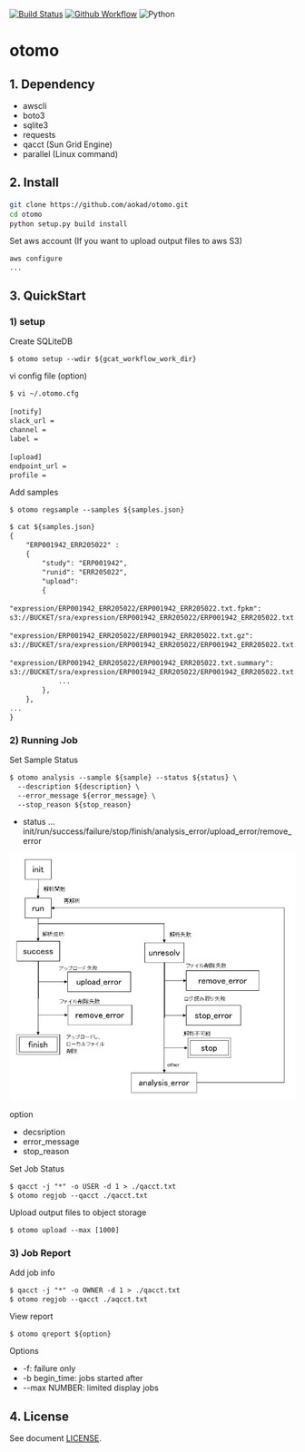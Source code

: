 [![Build Status](https://api.travis-ci.com/aokad/otomo.svg?branch=master)](https://travis-ci.com/github/aokad/otomo)
[![Github Workflow](https://github.com/aokad/otomo/actions/workflows/python-package.yml/badge.svg)](https://github.com/aokad/otomo/actions)
![Python](https://img.shields.io/badge/python-3.6%20%7C%203.7%20%7C%203.8-blue.svg)

# otomo

## 1. Dependency

 - awscli
 - boto3
 - sqlite3
 - requests
 - qacct (Sun Grid Engine)
 - parallel (Linux command)

## 2. Install

```Bash
git clone https://github.com/aokad/otomo.git
cd otomo
python setup.py build install
```

Set aws account (If you want to upload output files to aws S3)
```
aws configure
...
```

## 3. QuickStart

### 1) setup

Create SQLiteDB
```
$ otomo setup --wdir ${gcat_workflow_work_dir}
```

vi config file (option)
```
$ vi ~/.otomo.cfg

[notify]
slack_url = 
channel = 
label = 

[upload]
endpoint_url = 
profile = 
```

Add samples
```
$ otomo regsample --samples ${samples.json}
```

```
$ cat ${samples.json}
{
    "ERP001942_ERR205022" :
    {
        "study": "ERP001942",
        "runid": "ERR205022",
        "upload": 
        {
            "expression/ERP001942_ERR205022/ERP001942_ERR205022.txt.fpkm":                 s3://BUCKET/sra/expression/ERP001942_ERR205022/ERP001942_ERR205022.txt.fpkm,
            "expression/ERP001942_ERR205022/ERP001942_ERR205022.txt.gz":                   s3://BUCKET/sra/expression/ERP001942_ERR205022/ERP001942_ERR205022.txt.gz,
            "expression/ERP001942_ERR205022/ERP001942_ERR205022.txt.summary":              s3://BUCKET/sra/expression/ERP001942_ERR205022/ERP001942_ERR205022.txt.summary,
            ...
        },
    },
...
}
```

### 2) Running Job

Set Sample Status
```
$ otomo analysis --sample ${sample} --status ${status} \
  --description ${description} \
  --error_message ${error_message} \
  --stop_reason ${stop_reason}
```

 - status ...
    init/run/success/failure/stop/finish/analysis_error/upload_error/remove_error

<img src="./doc/status.PNG" />

option
 - decsription
 - error_message
 - stop_reason

Set Job Status
```
$ qacct -j "*" -o USER -d 1 > ./qacct.txt
$ otomo regjob --qacct ./qacct.txt
```

Upload output files to object storage
```
$ otomo upload --max [1000]
```

### 3) Job Report

Add job info
```
$ qacct -j "*" -o OWNER -d 1 > ./qacct.txt
$ otomo regjob --qacct ./aqcct.txt
```

View report
```
$ otomo qreport ${option}
```

Options
 - -f: failure only
 - -b begin_time: jobs started after
 - --max NUMBER: limited display jobs

## 4. License 

See document [LICENSE](./LICENSE).
